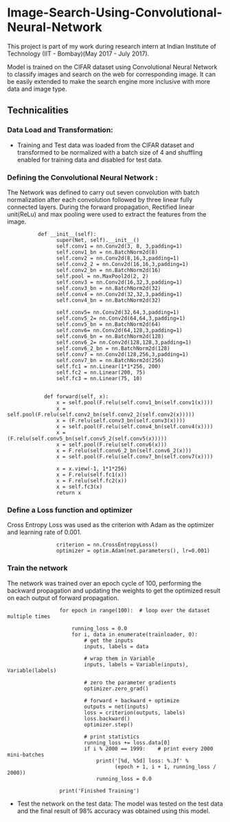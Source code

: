 # Image-Search-Using-Convolutional-Neural-Network

This project is part of my work during research intern at Indian Institute of Technology (IIT - Bombay)(May 2017 - July 2017). 

Model is trained on the CIFAR dataset using Convolutional Neural Network to classify images and search on the web for corresponding image. It can be easily extended to make the search engine more inclusive with more data and image type.

## Technicalities

### Data Load and Transformation: 
  * Training and Test data was loaded from the CIFAR dataset and transformed to be normalized with a batch size of 4 and shuffling enabled for training data and disabled for test data.
### Defining the Convolutional Neural Network :
  The Network was defined to carry out seven convolution with batch normalization after each convolution followed by three linear fully connected layers.
  During the forward propagation, Rectified linear unit(ReLu) and max pooling were used to extract the features from the image.
              
              
              def __init__(self):
                    super(Net, self).__init__()
                    self.conv1 = nn.Conv2d(3, 8, 3,padding=1)
                    self.conv1_bn = nn.BatchNorm2d(8)
                    self.conv2 = nn.Conv2d(8,16,3,padding=1)
                    self.conv2_2 = nn.Conv2d(16,16,3,padding=1)
                    self.conv2_bn = nn.BatchNorm2d(16)
                    self.pool = nn.MaxPool2d(2, 2)
                    self.conv3 = nn.Conv2d(16,32,3,padding=1)
                    self.conv3_bn = nn.BatchNorm2d(32)
                    self.conv4 = nn.Conv2d(32,32,3,padding=1)
                    self.conv4_bn = nn.BatchNorm2d(32)

                    self.conv5= nn.Conv2d(32,64,3,padding=1)
                    self.conv5_2= nn.Conv2d(64,64,3,padding=1)
                    self.conv5_bn = nn.BatchNorm2d(64)
                    self.conv6= nn.Conv2d(64,128,3,padding=1)
                    self.conv6_bn = nn.BatchNorm2d(128)
                    self.conv6_2= nn.Conv2d(128,128,3,padding=1)
                    self.conv6_2_bn = nn.BatchNorm2d(128)
                    self.conv7 = nn.Conv2d(128,256,3,padding=1)
                    self.conv7_bn = nn.BatchNorm2d(256)
                    self.fc1 = nn.Linear(1*1*256, 200)
                    self.fc2 = nn.Linear(200, 75)
                    self.fc3 = nn.Linear(75, 10)


                def forward(self, x):
                    x = self.pool(F.relu(self.conv1_bn(self.conv1(x))))
                    x = self.pool(F.relu(self.conv2_bn(self.conv2_2(self.conv2(x)))))
                    x = (F.relu(self.conv3_bn(self.conv3(x))))
                    x = self.pool(F.relu(self.conv4_bn(self.conv4(x))))
                    x = (F.relu(self.conv5_bn(self.conv5_2(self.conv5(x)))))
                    x = self.pool(F.relu(self.conv6(x)))
                    x = F.relu(self.conv6_2_bn(self.conv6_2(x)))
                    x = self.pool(F.relu(self.conv7_bn(self.conv7(x))))
                   
                    x = x.view(-1, 1*1*256)
                    x = F.relu(self.fc1(x))
                    x = F.relu(self.fc2(x))
                    x = self.fc3(x)
                    return x
                    
### Define a Loss function and optimizer
  Cross Entropy Loss was used as the criterion with Adam as the optimizer and learning rate of 0.001.
  
                    criterion = nn.CrossEntropyLoss()
                    optimizer = optim.Adam(net.parameters(), lr=0.001)
  
  
### Train the network
  The network was trained over an epoch cycle of 100, performing the backward propagation and updating the weights to get the optimized result on each output of forward propagation.
 

                     for epoch in range(100):  # loop over the dataset multiple times

                         running_loss = 0.0
                         for i, data in enumerate(trainloader, 0):
                             # get the inputs
                             inputs, labels = data

                             # wrap them in Variable
                             inputs, labels = Variable(inputs), Variable(labels)

                             # zero the parameter gradients
                             optimizer.zero_grad()

                             # forward + backward + optimize
                             outputs = net(inputs)
                             loss = criterion(outputs, labels)
                             loss.backward()
                             optimizer.step()

                             # print statistics
                             running_loss += loss.data[0]
                             if i % 2000 == 1999:    # print every 2000 mini-batches
                                 print('[%d, %5d] loss: %.3f' %
                                       (epoch + 1, i + 1, running_loss / 2000))
                                 running_loss = 0.0

                     print('Finished Training')


* Test the network on the test data:
  The model was tested on the test data and the final result of 98% accuracy was obtained using this model.
 







